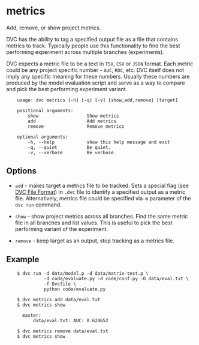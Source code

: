 # metrics

Add, remove, or show project metrics.

DVC has the ability to tag a specified output file as a file that contains
metrics to track. Typically people use this functionality to find the best
performing experiment across multiple branches (experiments).

DVC expects a metric file to be a text in `TSV`, `CSV` or `JSON` format. Each
metric could be any project specific number - `AUC`, `ROC`, etc. DVC itself
does not imply any specific meaning for these numbers. Usually these numbers are
produced by the model evaluation script and serve as a way to compare and pick
the best performing experiment variant.


```usage
    usage: dvc metrics [-h] [-q] [-v] {show,add,remove} [target]

    positional arguments:
        show                  Show metrics
        add                   Add metrics
        remove                Remove metrics

    optional arguments:
        -h, --help            show this help message and exit
        -q, --quiet           Be quiet.
        -v, --verbose         Be verbose.
```

## Options

* `add` - makes target a metrics file to be tracked. Sets a special flag
(see [DVC File Format](/doc/user-guide/dvc-file-format)) in `.dvc` file to
identify a specified output as a metric file. Alternatively, metrics file could
be specified via`-m` parameter of the `dvc run` command.

* `show` - show project metrics across all branches. Find the same metric file
in all branches and list values. This is useful to pick the best performing
variant of the experiment.

* `remove` - keep target as an output, stop tracking as a metrics file.


## Example
```dvc
    $ dvc run -d data/model.p -d data/matrix-test.p \
              -d code/evaluate.py -d code/conf.py -O data/eval.txt \
              -f Dvcfile \
              python code/evaluate.py

    $ dvc metrics add data/eval.txt
    $ dvc metrics show

      master:
          data/eval.txt: AUC: 0.624652

    $ dvc metrics remove data/eval.txt
    $ dvc metrics show
```
